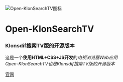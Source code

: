 ![Open-KlonSearchTV图标](https://github.com/user-attachments/assets/0d376aa2-ede1-4ad0-968c-292ecb74d911)

# Open-KlonSearchTV

### Klonsdif搜索TV版的开源版本

这是一个**使用HTML+CSS+JS开发**的*电视浏览器Web应用*  
*Open-KlonSearchTV也是Klonsdif搜索TV版的开源版本*

[官网](https://klonsdif.pages.dev/search/web/tv)
